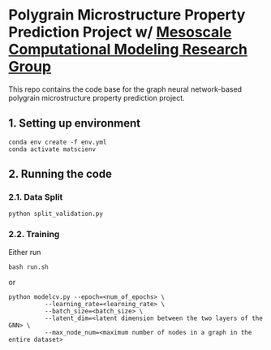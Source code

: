 # Polygrain Microstructure Property Prediction Project w/ [Mesoscale Computational Modeling Research Group](https://mesomod.weebly.com/datasets.html)

This repo contains the code base for the graph neural network-based polygrain microstructure property prediction project.

## 1. Setting up environment
```
conda env create -f env.yml
conda activate matscienv
```

## 2. Running the code

### 2.1. Data Split
```
python split_validation.py
```

### 2.2. Training
Either run  
```
bash run.sh
```
or  
```
python modelcv.py --epoch=<num_of_epochs> \
		  --learning_rate=<learning_rate> \
		  --batch_size=<batch_size> \
		  --latent_dim=<latent dimension between the two layers of the GNN> \
		  --max_node_num=<maximum number of nodes in a graph in the entire dataset>
```

